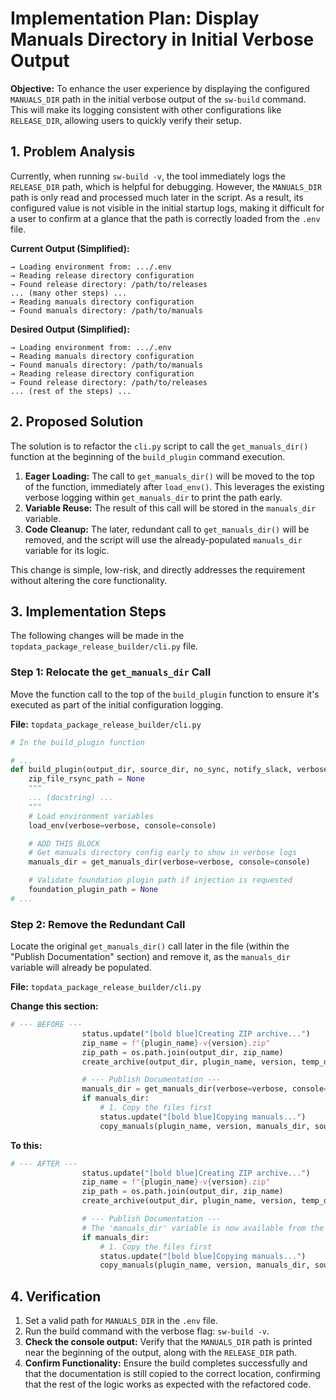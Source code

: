 # Implementation Plan: Display Manuals Directory in Initial Verbose Output

**Objective:** To enhance the user experience by displaying the configured `MANUALS_DIR` path in the initial verbose output of the `sw-build` command. This will make its logging consistent with other configurations like `RELEASE_DIR`, allowing users to quickly verify their setup.

## 1. Problem Analysis

Currently, when running `sw-build -v`, the tool immediately logs the `RELEASE_DIR` path, which is helpful for debugging. However, the `MANUALS_DIR` path is only read and processed much later in the script. As a result, its configured value is not visible in the initial startup logs, making it difficult for a user to confirm at a glance that the path is correctly loaded from the `.env` file.

**Current Output (Simplified):**
```
→ Loading environment from: .../.env
→ Reading release directory configuration
→ Found release directory: /path/to/releases
... (many other steps) ...
→ Reading manuals directory configuration
→ Found manuals directory: /path/to/manuals
```

**Desired Output (Simplified):**
```
→ Loading environment from: .../.env
→ Reading manuals directory configuration
→ Found manuals directory: /path/to/manuals
→ Reading release directory configuration
→ Found release directory: /path/to/releases
... (rest of the steps) ...
```

## 2. Proposed Solution

The solution is to refactor the `cli.py` script to call the `get_manuals_dir()` function at the beginning of the `build_plugin` command execution.

1.  **Eager Loading:** The call to `get_manuals_dir()` will be moved to the top of the function, immediately after `load_env()`. This leverages the existing verbose logging within `get_manuals_dir` to print the path early.
2.  **Variable Reuse:** The result of this call will be stored in the `manuals_dir` variable.
3.  **Code Cleanup:** The later, redundant call to `get_manuals_dir()` will be removed, and the script will use the already-populated `manuals_dir` variable for its logic.

This change is simple, low-risk, and directly addresses the requirement without altering the core functionality.

## 3. Implementation Steps

The following changes will be made in the `topdata_package_release_builder/cli.py` file.

### Step 1: Relocate the `get_manuals_dir` Call

Move the function call to the top of the `build_plugin` function to ensure it's executed as part of the initial configuration logging.

**File:** `topdata_package_release_builder/cli.py`

```python
# In the build_plugin function

# ...
def build_plugin(output_dir, source_dir, no_sync, notify_slack, verbose, debug, with_foundation):
    zip_file_rsync_path = None
    """
    ... (docstring) ...
    """
    # Load environment variables
    load_env(verbose=verbose, console=console)

    # ADD THIS BLOCK
    # Get manuals directory config early to show in verbose logs
    manuals_dir = get_manuals_dir(verbose=verbose, console=console)

    # Validate foundation plugin path if injection is requested
    foundation_plugin_path = None
# ...
```

### Step 2: Remove the Redundant Call

Locate the original `get_manuals_dir()` call later in the file (within the "Publish Documentation" section) and remove it, as the `manuals_dir` variable will already be populated.

**File:** `topdata_package_release_builder/cli.py`

**Change this section:**
```python
# --- BEFORE ---
                status.update("[bold blue]Creating ZIP archive...")
                zip_name = f"{plugin_name}-v{version}.zip"
                zip_path = os.path.join(output_dir, zip_name)
                create_archive(output_dir, plugin_name, version, temp_dir, verbose, console)

                # --- Publish Documentation ---
                manuals_dir = get_manuals_dir(verbose=verbose, console=console) # <-- REMOVE THIS LINE
                if manuals_dir:
                    # 1. Copy the files first
                    status.update("[bold blue]Copying manuals...")
                    copy_manuals(plugin_name, version, manuals_dir, source_dir, verbose=verbose, console=console)
```

**To this:**
```python
# --- AFTER ---
                status.update("[bold blue]Creating ZIP archive...")
                zip_name = f"{plugin_name}-v{version}.zip"
                zip_path = os.path.join(output_dir, zip_name)
                create_archive(output_dir, plugin_name, version, temp_dir, verbose, console)

                # --- Publish Documentation ---
                # The 'manuals_dir' variable is now available from the top of the function
                if manuals_dir:
                    # 1. Copy the files first
                    status.update("[bold blue]Copying manuals...")
                    copy_manuals(plugin_name, version, manuals_dir, source_dir, verbose=verbose, console=console)
```

## 4. Verification

1.  Set a valid path for `MANUALS_DIR` in the `.env` file.
2.  Run the build command with the verbose flag: `sw-build -v`.
3.  **Check the console output:** Verify that the `MANUALS_DIR` path is printed near the beginning of the output, along with the `RELEASE_DIR` path.
4.  **Confirm Functionality:** Ensure the build completes successfully and that the documentation is still copied to the correct location, confirming that the rest of the logic works as expected with the refactored code.

